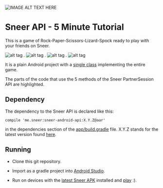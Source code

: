 ![IMAGE ALT TEXT HERE](https://media.giphy.com/media/xmCYph8zOH504/giphy.gif)


Sneer API - 5 Minute Tutorial
====

This is a game of Rock-Paper-Scissors-Lizard-Spock ready to play with your friends on Sneer.

![alt tag](https://raw.githubusercontent.com/felipebueno/lizardspock/master/screenshots/0.png) . ![alt tag](https://raw.githubusercontent.com/felipebueno/lizardspock/master/screenshots/1.png) . ![alt tag](https://raw.githubusercontent.com/felipebueno/lizardspock/master/screenshots/2.png) . ![alt tag](https://raw.githubusercontent.com/felipebueno/lizardspock/master/screenshots/3.png)

It is a plain Android project with a [single class](https://github.com/felipebueno/lizardspock/blob/master/app/src/main/java/felipebueno/lizardspock/LizardSpockActivity.java) implementing the entire game.

The parts of the code that use the 5 methods of the Sneer PartnerSession API are highlighted.

Dependency
----
The dependency to the Sneer API is declared like this:
```
compile 'me.sneer:sneer-android-api:X.Y.Z@aar'
```
in the dependencies section of the [app/build.gradle](https://github.com/felipebueno/lizardspock/blob/master/app/build.gradle) file. X.Y.Z stands for the latest version found [here](http://search.maven.org/#search|ga|1|sneer-android-api).

Running
----

  - Clone this git repository.

  - Import as a gradle project into [Android Studio](http://developer.android.com/sdk/index.html).

  - Run on devices with the [latest Sneer APK](https://github.com/sneerteam/sneer/releases/latest) installed and [play](http://worldrps.com/advanced-rps/) :).

